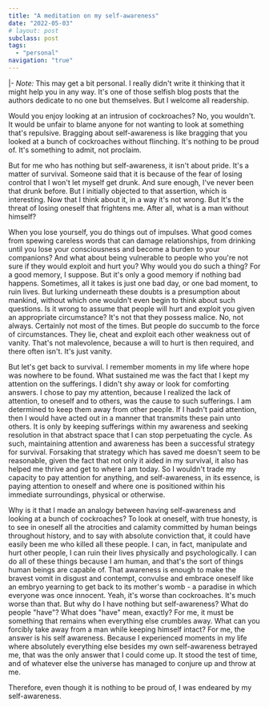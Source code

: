 ```yaml
---
title: "A meditation on my self-awareness"
date: "2022-05-03"
# layout: post
subclass: post
tags:
  - "personal"
navigation: "true"
---
```

|-
  _Note:_ This may get a bit personal. I really didn't write it thinking that it might help you in any way. It's one of those selfish blog posts that the authors dedicate to no one but themselves. But I welcome all readership.

  Would you enjoy looking at an intrusion of cockroaches? No, you wouldn't. It would be unfair to blame anyone for not wanting to look at something that's repulsive. Bragging about self-awareness is like bragging that you looked at a bunch of cockroaches without flinching. It's nothing to be proud of. It's something to admit, not proclaim.

  But for me who has nothing but self-awareness, it isn't about pride. It's a matter of survival. Someone said that it is because of the fear of losing control that I won't let myself get drunk. And sure enough, I've never been that drunk before. But I initially objected to that assertion, which is interesting. Now that I think about it, in a way it's not wrong. But It's the threat of losing oneself that frightens me. After all, what is a man without himself?

  When you lose yourself, you do things out of impulses. What good comes from spewing careless words that can damage relationships, from drinking until you lose your consciousness and become a burden to your companions? And what about being vulnerable to people who you're not sure if they would exploit and hurt you? Why would you do such a thing? For a good memory, I suppose. But it's only a good memory if nothing bad happens. Sometimes, all it takes is just one bad day, or one bad moment, to ruin lives.
  But lurking underneath these doubts is a presumption about mankind, without which one wouldn't even begin to think about such questions. Is it wrong to assume that people will hurt and exploit you given an appropriate circumstance? It's not that they possess malice. No, not always. Certainly not most of the times. But people do succumb to the force of circumstances. They lie, cheat and exploit each other weakness out of vanity. That's not malevolence, because a will to hurt is then required, and there often isn't. It's just vanity.

  But let's get back to survival. I remember moments in my life where hope was nowhere to be found. What sustained me was the fact that I kept my attention on the sufferings. I didn't shy away or look for comforting answers. I chose to pay my attention, because I realized the lack of attention, to oneself and to others, was the cause to such sufferings. I am determined to keep them away from other people. If I hadn't paid attention, then I would have acted out in a manner that transmits these pain unto others. It is only by keeping sufferings within my awareness and seeking resolution in that abstract space that I can stop perpetuating the cycle. As such, maintaining attention and awareness has been a successful strategy for survival. Forsaking that strategy which has saved me doesn't seem to be reasonable, given the fact that not only it aided in my survival, it also has helped me thrive and get to where I am today.
  So I wouldn't trade my capacity to pay attention for anything, and self-awareness, in its essence, is paying attention to oneself and where one is positioned within his immediate surroundings, physical or otherwise.

  Why is it that I made an analogy between having self-awareness and looking at a bunch of cockroaches? To look at oneself, with true honesty, is to see in oneself all the atrocities and calamity committed by human beings throughout history, and to say with absolute conviction that, it could have easily been me who killed all these people. I can, in fact, manipulate and hurt other people, I can ruin their lives physically and psychologically. I can do all of these things because I am human, and that's the sort of things human beings are capable of. That awareness is enough to make the bravest vomit in disgust and contempt, convulse and embrace oneself like an embryo yearning to get back to its mother's womb - a paradise in which everyone was once innocent. Yeah, it's worse than cockroaches. It's much worse than that.
  But why do I have nothing but self-awareness? What do people "have"? What does "have" mean, exactly? For me, it must be something that remains when everything else crumbles away. What can you forcibly take away from a man while keeping himself intact? For me, the answer is his self awareness. Because I experienced moments in my life where absolutely everything else besides my own self-awareness betrayed me, that was the only answer that I could come up. It stood the test of time, and of whatever else the universe has managed to conjure up and throw at me.
  
  Therefore, even though it is nothing to be proud of, I was endeared by my self-awareness.
